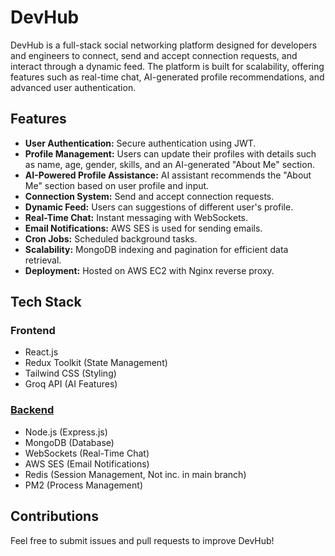 # DevHub

DevHub is a full-stack social networking platform designed for developers and engineers to connect, send and accept connection requests, and interact through a dynamic feed. The platform is built for scalability, offering features such as real-time chat, AI-generated profile recommendations, and advanced user authentication.

## Features

- **User Authentication:** Secure authentication using JWT.
- **Profile Management:** Users can update their profiles with details such as name, age, gender, skills, and an AI-generated "About Me" section.
- **AI-Powered Profile Assistance:** AI assistant recommends the "About Me" section based on user profile and input.
- **Connection System:** Send and accept connection requests.
- **Dynamic Feed:** Users can suggestions of different user's profile.
- **Real-Time Chat:** Instant messaging with WebSockets.
- **Email Notifications:** AWS SES is used for sending emails.
- **Cron Jobs:** Scheduled background tasks.
- **Scalability:** MongoDB indexing and pagination for efficient data retrieval.
- **Deployment:** Hosted on AWS EC2 with Nginx reverse proxy.

## Tech Stack

### Frontend
- React.js
- Redux Toolkit (State Management)
- Tailwind CSS (Styling)
- Groq API (AI Features)

### [Backend](https://github.com/yadivyanshu/devhub)  
- Node.js (Express.js)
- MongoDB (Database)
- WebSockets (Real-Time Chat)
- AWS SES (Email Notifications)
- Redis (Session Management, Not inc. in main branch)
- PM2 (Process Management)

## Contributions
Feel free to submit issues and pull requests to improve DevHub!
